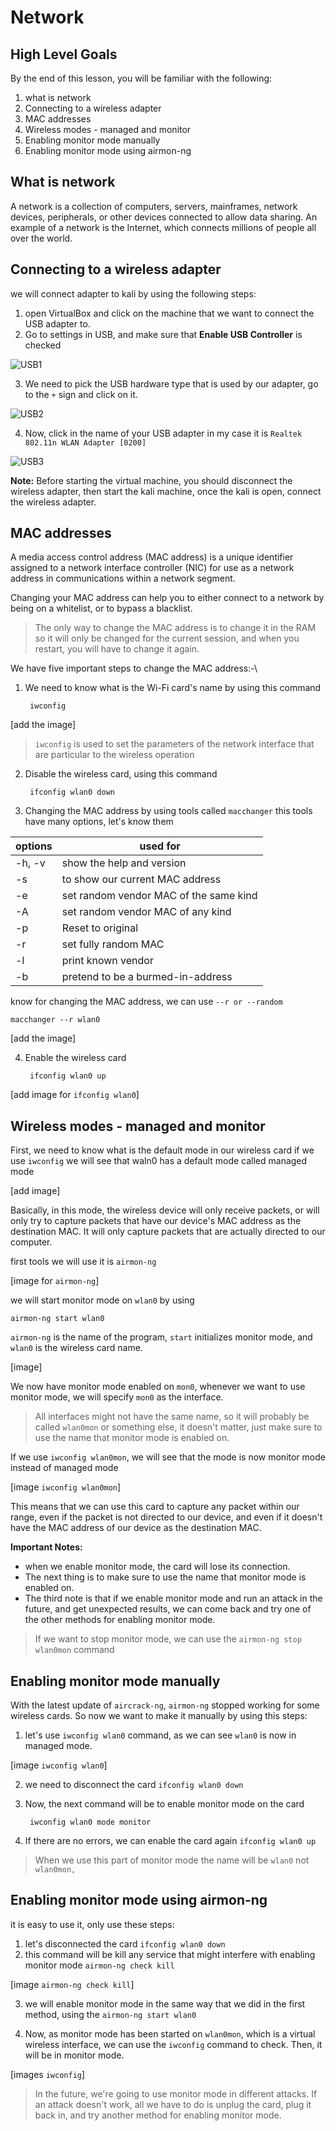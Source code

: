 # Network

## High Level Goals

By the end of this lesson, you will be familiar with the following:
1. what is network
2. Connecting to a wireless adapter
3. MAC addresses
4. Wireless modes - managed and monitor
5. Enabling monitor mode manually
6. Enabling monitor mode using airmon-ng

## What is network 
A network is a collection of computers, servers, mainframes, network devices, peripherals, or other devices connected to allow data sharing. An example of a network is the Internet, which connects millions of people all over the world.

##  Connecting to a wireless adapter

we will connect adapter to kali by using the following steps:
1. open VirtualBox and click on the machine that we want to connect the USB adapter to.
2. Go to settings in USB, and make sure that **Enable USB Controller** is checked 

![USB1](/img/USB1.png)

3. We need to pick the USB hardware type that is used by our adapter, go to the `+` sign and click on it.

![USB2](/img/USB2.png)

4. Now, click in the name of your USB adapter in my case it is `Realtek 802.11n WLAN Adapter [0200]` 

![USB3](/img/USB3.png)

**Note:** Before starting the virtual machine, you should disconnect the wireless adapter, then start the kali machine, once the kali is open, connect the wireless adapter.

## MAC addresses 
A media access control address (MAC address) is a unique identifier assigned to a network interface controller (NIC) for use as a network address in communications within a network segment.

Changing your MAC address can help you to either connect to a network by being on a whitelist, or to bypass a blacklist.

> The only way to change the MAC address is to change it in the RAM so it will only be changed for the current session, and when you restart, you will have to change it again.

We have five important steps to change the MAC address:-\

1. We need to know what is the Wi-Fi card's name by using this command

		iwconfig

[add the image]

> `iwconfig` is used to set the parameters of the network interface that are particular to the wireless operation

2. Disable the wireless card, using this command

		ifconfig wlan0 down

3. Changing the MAC address by using tools called `macchanger` this tools have many options, let's know them 

| options | used for |
|--|--|
| -h, -v | show the help and version |
| -s | to show our current MAC address |
| -e | set random vendor MAC of the same kind |
| -A | set random vendor MAC of any kind |
| -p | Reset to original |
| -r | set fully random MAC |
| -l | print known vendor |
| -b | pretend to be a burmed-in-address  |

know for changing the MAC address, we can use `--r or --random`

	macchanger --r wlan0

[add the image]

4. Enable the wireless card 

		ifconfig wlan0 up

[add image for `ifconfig wlan0`]

## Wireless modes - managed and monitor


First, we need to know what is the default mode in our wireless card if we use `iwconfig` we will see that waln0 has a default mode called managed mode

[add image]

Basically, in this mode, the wireless device will only receive packets, or will
only try to capture packets that have our device's MAC address as the destination MAC. It will only capture packets that are actually directed to our computer.

first tools we will use it is `airmon-ng`

[image for `airmon-ng`]

we will start monitor mode on `wlan0` by using 

	airmon-ng start wlan0

`airmon-ng` is the name of the program, `start` initializes monitor mode, and `wlan0` is the wireless card name.

[image]

We now have monitor mode enabled on `mon0`, whenever we want to use monitor mode, we will specify `mon0` as the interface.

> All interfaces might not have the same name, so it will probably be called
`wlan0mon` or something else, it doesn't matter, just make sure to use the name that monitor mode is enabled on.

If we use `iwconfig wlan0mon`, we will see that the mode is now monitor mode instead of managed mode

[image `iwconfig wlan0mon`]

This means that we can use this card to capture any packet within our range,
even if the packet is not directed to our device, and even if it doesn't have the
MAC address of our device as the destination MAC.

**Important Notes:**

- when we enable monitor mode, the card will lose its connection.
- The next thing is to make sure to use the name that monitor mode is
enabled on.
- The third note is that if we enable monitor mode and run an attack in the
future, and get unexpected results, we can come back and try one of the
other methods for enabling monitor mode.

> If we want to stop monitor mode, we can use the `airmon-ng stop wlan0mon` command

## Enabling monitor mode manually

With the latest update of `aircrack-ng`, `airmon-ng` stopped working for some wireless cards. So now we want to make it manually by using this steps:

1. let's use `iwconfig wlan0` command, as we can see `wlan0` is now in managed mode.

[image `iwconfig wlan0`]

2. we need to disconnect the card `ifconfig wlan0 down`

3. Now, the next command will be to enable monitor mode on the card

		iwconfig wlan0 mode monitor

4. If there are no errors, we can enable the card again `ifconfig wlan0 up`

> When we use this part of monitor mode the name will be `wlan0`  not `wlan0mon,`

## Enabling monitor mode using airmon-ng

it is easy to use it, only use these steps:

1. let's disconnected the card `ifconfig wlan0 down`
2. this command will be kill any service that might interfere with enabling monitor mode `airmon-ng check kill`

[image  `airmon-ng check kill`]

3.  we will enable monitor mode in the same way that we did in the first method, using the `airmon-ng start wlan0`

4. Now, as monitor mode has been started on `wlan0mon`, which is a virtual wireless interface, we can use the `iwconfig` command to check. Then, it will be in monitor mode.

[images `iwconfig`]

> In the future, we're going to use monitor mode in different attacks. If an attack doesn't work, all we have to do is unplug the card, plug it back in, and try another method for enabling monitor mode.
